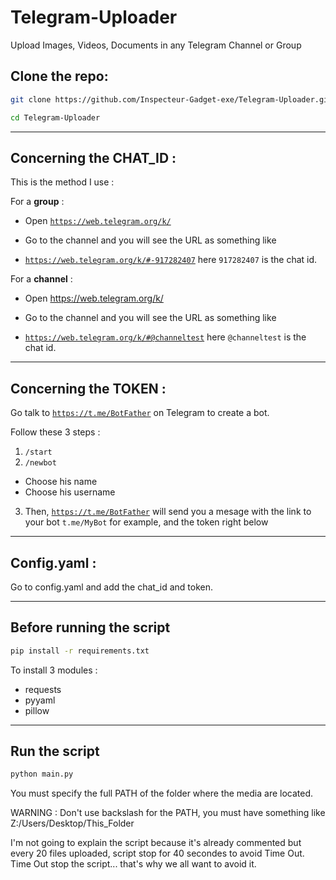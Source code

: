 # Telegram-Uploader
Upload Images, Videos, Documents in any Telegram Channel or Group

<h2>Clone the repo: </h2>

```bash
git clone https://github.com/Inspecteur-Gadget-exe/Telegram-Uploader.git
```
```bash
cd Telegram-Uploader
```

<hr>

<h2>Concerning the CHAT_ID : </h2>

This is the method I use :  
  
  For a **group** :  

  - Open <code>https://web.telegram.org/k/</code>  
  - Go to the channel and you will see the URL as something like
       
  - <code>https://web.telegram.org/k/#-917282407</code> here <code>917282407</code> is the chat id.</code>
       
  For a **channel** :  
  
  - Open https://web.telegram.org/k/  
  - Go to the channel and you will see the URL as something like
 
  - <code>https://web.telegram.org/k/#@channeltest</code> here <code>@channeltest</code> is the chat id.</code>
   
<hr>

<h2>Concerning the TOKEN : </h2>

Go talk to <code>https://t.me/BotFather</code> on Telegram to create a bot.  

Follow these 3 steps :  

  1) <code>/start</code>
  2) <code>/newbot</code>
  - Choose his name
  - Choose his username
  3) Then, <code>https://t.me/BotFather</code> will send you a mesage with the link to your bot <code>t.me/MyBot</code> for example, and the token right below  

<hr>

<h2>Config.yaml : </h2>

Go to config.yaml and add the chat_id and token.

<hr>

<h2> Before running the script </h2>

```bash
pip install -r requirements.txt
```

To install 3 modules : 
  - requests
  - pyyaml
  - pillow

<hr>

<h2> Run the script </h2>

```bash
python main.py
```

You must specify the full PATH of the folder where the media are located.  

WARNING : Don't use backslash for the PATH, you must have something like Z:/Users/Desktop/This_Folder

I'm not going to explain the script because it's already commented but every 20 files uploaded, script stop for 40 secondes to avoid Time Out. Time Out stop the script... that's why we all want to avoid it.
